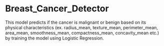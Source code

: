 # Breast_Cancer_Detector
This model predicts if the cancer is malignant or benign based on its physical characteristics (ex. radius_mean, texture_mean, perimeter_mean, area_mean, smoothness_mean, compactness_mean, concavity_mean etc.) by training the model using Logistic Regression. 

